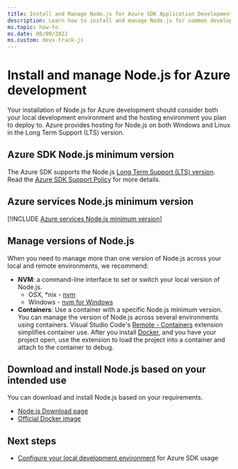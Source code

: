 ```yaml
---
title: Install and Manage Node.js for Azure SDK Application Development
description: Learn how to install and manage Node.js for common development scenarios with Azure, including local and hosting environments.
ms.topic: how-to
ms.date: 08/09/2022
ms.custom: devx-track-js
---
```



# Install and manage Node.js for Azure development

Your installation of Node.js for Azure development should consider both your local development environment and the hosting environment you plan to deploy to. Azure provides hosting for Node.js on both Windows and Linux in the Long Term Support (LTS) version.


## Azure SDK Node.js minimum version

The Azure SDK supports the Node.js [Long Term Support (LTS) version](https://nodejs.org/en/download/). Read the [Azure SDK Support Policy](https://github.com/Azure/azure-sdk-for-js/blob/main/SUPPORT.md#microsoft-support-policy) for more details. 

## Azure services Node.js minimum version

[!INCLUDE [Azure services Node.js minimum version](../includes/nodejs-runtime-for-azure-services.md)]

## Manage versions of Node.js

When you need to manage more than one version of Node.js across your local and remote environments, we recommend:

* **NVM**: a command-line interface to set or switch your local version of Node.js. 
    * OSX, *nix - [nvm](https://github.com/creationix/nvm)
    * Windows - [nvm for Windows](https://github.com/marcelklehr/nodist) 
* **Containers**: Use a container with a specific Node.js minimum version. You can manage the version of Node.js across several environments using containers. Visual Studio Code's [Remote - Containers](https://marketplace.visualstudio.com/items?itemName=ms-vscode-remote.remote-containers) extension simplifies container use. After you install [Docker](https://www.docker.com/), and you have your project open, use the extension to load the project into a container and attach to the container to debug. 

## Download and install Node.js based on your intended use

You can download and install Node.js based on your requirements.
 
* [Node.js Download page](https://nodejs.org/en/download/) 
* [Official Docker image](https://hub.docker.com/_/node/)

## Next steps

* [Configure your local development environment](configure-local-development-environment.md) for Azure SDK usage
